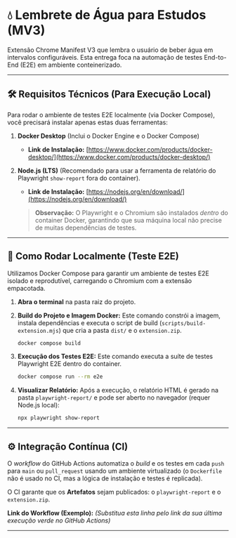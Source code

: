 # 💧 Lembrete de Água para Estudos (MV3)

Extensão Chrome Manifest V3 que lembra o usuário de beber água em intervalos configuráveis. Esta entrega foca na automação de testes End-to-End (E2E) em ambiente conteinerizado.

---

## 🛠️ Requisitos Técnicos (Para Execução Local)

Para rodar o ambiente de testes E2E localmente (via Docker Compose), você precisará instalar apenas estas duas ferramentas:

1.  **Docker Desktop** (Inclui o Docker Engine e o Docker Compose)
    * **Link de Instalação:** [https://www.docker.com/products/docker-desktop/](https://www.docker.com/products/docker-desktop/)

2.  **Node.js (LTS)** (Recomendado para usar a ferramenta de relatório do Playwright `show-report` fora do container).
    * **Link de Instalação:** [https://nodejs.org/en/download/](https://nodejs.org/en/download/)
    
    > **Observação:** O Playwright e o Chromium são instalados *dentro* do container Docker, garantindo que sua máquina local não precise de muitas dependências de testes.

---

## 🚀 Como Rodar Localmente (Teste E2E)

Utilizamos Docker Compose para garantir um ambiente de testes E2E isolado e reprodutível, carregando o Chromium com a extensão empacotada.

1.  **Abra o terminal** na pasta raiz do projeto.

2.  **Build do Projeto e Imagem Docker:**
    Este comando constrói a imagem, instala dependências e executa o script de build (`scripts/build-extension.mjs`) que cria a pasta `dist/` e o `extension.zip`.
    ```bash
    docker compose build
    ```

3.  **Execução dos Testes E2E:**
    Este comando executa a suíte de testes Playwright E2E dentro do container.
    ```bash
    docker compose run --rm e2e
    ```

4.  **Visualizar Relatório:**
    Após a execução, o relatório HTML é gerado na pasta `playwright-report/` e pode ser aberto no navegador (requer Node.js local):
    ```bash
    npx playwright show-report
    ```

---

## ⚙️ Integração Contínua (CI)

O *workflow* do GitHub Actions automatiza o *build* e os testes em cada `push` para `main` ou `pull_request` usando um ambiente virtualizado (o `Dockerfile` não é usado no CI, mas a lógica de instalação e testes é replicada).

O CI garante que os **Artefatos** sejam publicados: o `playwright-report` e o `extension.zip`.

**Link do Workflow (Exemplo):**
*(Substitua esta linha pelo link da sua última execução verde no GitHub Actions)*

---